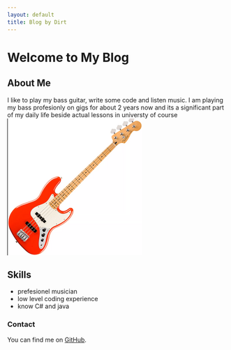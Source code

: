 ```yaml
---
layout: default
title: Blog by Dirt
---
```


# Welcome to My Blog


## About Me

I like to play my bass guitar, write some code and listen music.
I am playing my bass profesionly on gigs for about 2 years now and its a significant part of my daily life beside actual lessons in universty of course
![Alt text](/assets/img/firefox_1rfj9SfmlU.png)
## Skills

- prefesionel musician 
- low level coding experience
- know C# and java

### Contact

You can find me on [GitHub](https://github.com/ashenone631).
